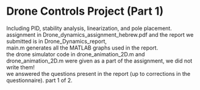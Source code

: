 ﻿# Drone Controls Project (Part 1) 
 Including PID, stability analysis, linearization, and pole placement. <br/>
 assignment in Drone_dynamics_assignment_hebrew.pdf and the report we submitted is in Drone_Dynamics_report, <br/>
 main.m generates all the MATLAB graphs used in the report. 
 <br/> 
 the drone simulator code in drone_animation_2D.m and drone_animation_2D.m were given as a part of the assignment,
 we did not write them! <br/>
 we answered the questions present in the report (up to corrections in the questionnaire).
 part 1 of 2. 
 
